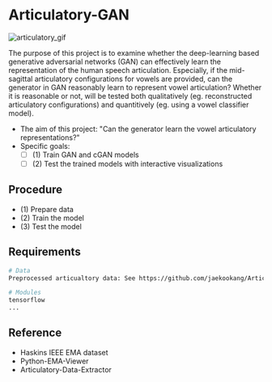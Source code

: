 # Articulatory-GAN

![articulatory_gif]()

The purpose of this project is to examine whether the deep-learning based generative adversarial networks (GAN) can effectively learn the representation of the human speech articulation. Especially, if the mid-sagittal articulatory configurations for vowels are provided, can the generator in GAN reasonably learn to represent vowel articulation? Whether it is reasonable or not, will be tested both qualitatively (eg. reconstructed articulatory configurations) and quantitively (eg. using a vowel classifier model).

- The aim of this project: "Can the generator learn the vowel articulatory representations?"
- Specific goals:
    - [ ] (1) Train GAN and cGAN models
    - [ ] (2) Test the trained models with interactive visualizations

## Procedure
- (1) Prepare data
- (2) Train the model
- (3) Test the model

## Requirements
```bash
# Data
Preprocessed articualtory data: See https://github.com/jaekookang/Articulatory-Data-Extractor

# Modules
tensorflow
...
```

## Reference
- Haskins IEEE EMA dataset
- Python-EMA-Viewer
- Articulatory-Data-Extractor

